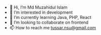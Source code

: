 - 👋 Hi, I’m Md Muzahidul Islam
- 👀 I’m interested in development
- 🌱 I’m currently learning Java, PHP, React
- 💞️ I’m looking to collaborate on frontend 
- 📫 How to reach me tussar.nsu@gmail.com

<!---
tussar01/tussar01 is a ✨ special ✨ repository because its `README.md` (this file) appears on your GitHub profile.
You can click the Preview link to take a look at your changes.
--->

